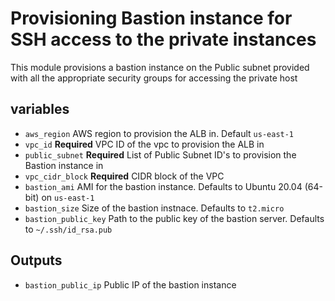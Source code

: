 # Provisioning Bastion instance for SSH access to the private instances

This module provisions a bastion instance on the Public subnet provided with all the appropriate security groups for accessing the private host

## variables

* `aws_region` AWS region to provision the ALB in. Default `us-east-1`
* `vpc_id` **Required** VPC ID of the vpc to provision the ALB in
* `public_subnet` **Required** List of Public Subnet ID's to provision the Bastion instance in
* `vpc_cidr_block` **Required** CIDR block of the VPC
* `bastion_ami` AMI for the bastion instance. Defaults to Ubuntu 20.04 (64-bit) on `us-east-1`
* `bastion_size` Size of the bastion instnace. Defaults to `t2.micro`
* `bastion_public_key` Path to the public key of the bastion server. Defaults to `~/.ssh/id_rsa.pub`

## Outputs
* `bastion_public_ip` Public IP of the bastion instance